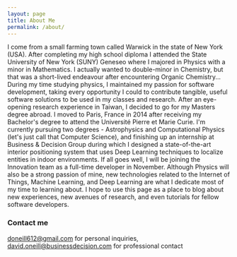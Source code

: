 ```yaml
---
layout: page
title: About Me
permalink: /about/
---
```


I come from a small farming town called Warwick in the state of New York (USA).
After completing my high school diploma I attended the State University of New York (SUNY) Geneseo where I majored in Physics with a minor in Mathematics. I actually wanted to double-minor in Chemistry, but that was a short-lived endeavour after encountering Organic Chemistry...
During my time studying physics, I maintained my passion for software development, taking every opportunity I could to contribute tangible, useful software solutions to be used in my classes and research. After an eye-opening research experience in Taiwan, I decided to go for my Masters degree abroad.
I moved to Paris, France in 2014 after receiving my Bachelor's degree to attend the Université Pierre et Marie Curie. I'm currently pursuing two degrees - Astrophysics and Computational Physics (let's just call that Computer Science), and finishing up an internship at Business & Decision Group during which I designed a state-of-the-art interior positioning system that uses Deep Learning techniques to localize entities in indoor environments. If all goes well, I will be joining the Innovation team as a full-time developer in November.
Although Physics will also be a strong passion of mine, new technologies related to the Internet of Things, Machine Learning, and Deep Learning are what I dedicate most of my time to learning about. I hope to use this page as a place to blog about new experiences, new avenues of research, and even tutorials for fellow software developers.

### Contact me

[doneill612@gmail.com](mailto:doneill612@gmail.com) for personal inquiries, [david.oneill@businessdecision.com](mailto:david.oneill@businessdecision.com) for professional contact
